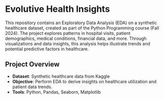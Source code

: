 # Evolutive Health Insights

This repository contains an Exploratory Data Analysis (EDA) on a synthetic healthcare dataset, created as part of the Python Programming course (Fall 2024). The project explores patterns in hospital visits, patient demographics, medical conditions, financial data, and more. Through visualizations and data insights, this analysis helps illustrate trends and potential predictive factors in healthcare.

## Project Overview
- **Dataset**: Synthetic healthcare data from Kaggle
- **Objective**: Perform EDA to derive insights on healthcare utilization and patient data trends.
- **Tools**: Python, Pandas, Seaborn, Matplotlib
